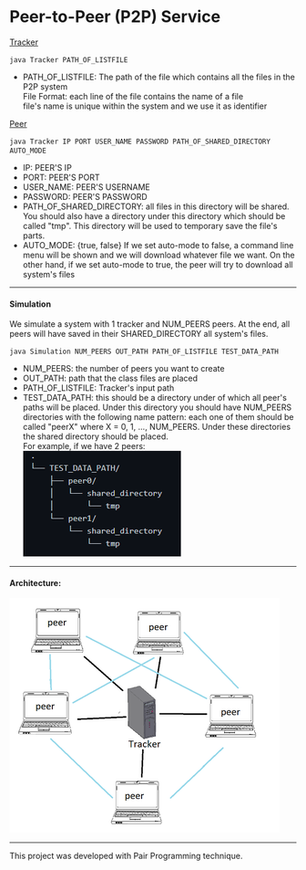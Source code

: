 # Peer-to-Peer (P2P) Service 

<ins>Tracker</ins>
```console
java Tracker PATH_OF_LISTFILE
```
- PATH_OF_LISTFILE: The path of the file which contains all the files in the P2P system <br>
File Format: each line of the file contains the name of a file <br>
file's name is unique within the system and we use it as identifier


<ins>Peer</ins>
```console
java Tracker IP PORT USER_NAME PASSWORD PATH_OF_SHARED_DIRECTORY AUTO_MODE
```
- IP: PEER'S IP 
- PORT: PEER'S PORT
- USER_NAME: PEER'S USERNAME
- PASSWORD: PEER'S PASSWORD
- PATH_OF_SHARED_DIRECTORY: all files in this directory will be shared. You should also have a directory under this directory which should be called "tmp". This directory will be used to temporary save the file's parts.
- AUTO_MODE: {true, false} If we set auto-mode to false, a command line menu will be shown and we will download whatever file we want.
On the other hand, if we set auto-mode to true, the peer will try to download all system's files
*** 
#### Simulation

We simulate a system with 1 tracker and NUM_PEERS peers. At the end, all peers will have saved in their SHARED_DIRECTORY all system's files.

```console
java Simulation NUM_PEERS OUT_PATH PATH_OF_LISTFILE TEST_DATA_PATH 
```
- NUM_PEERS: the number of peers you want to create
- OUT_PATH: path that the class files are placed
- PATH_OF_LISTFILE: Tracker's input path
- TEST_DATA_PATH: this should be a directory under of which all peer's paths will be placed. Under this directory you should have NUM_PEERS directories with the following name pattern: each one of them should be called "peerX" where X = 0, 1, ..., NUM_PEERS. Under these directories the shared directory should be placed. <br>
For example, if we have 2 peers: <br>
![](tree_example.PNG)   

***
#### Architecture:
![](architecture.PNG)

*** 
This project was developed with Pair Programming technique.
